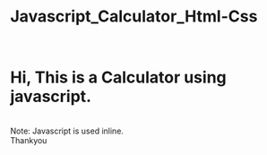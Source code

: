 # Javascript_Calculator_Html-Css
<br>
<h1>Hi, This is a Calculator using javascript.</h1>
<br>
Note: Javascript is used inline.
<br>
Thankyou

